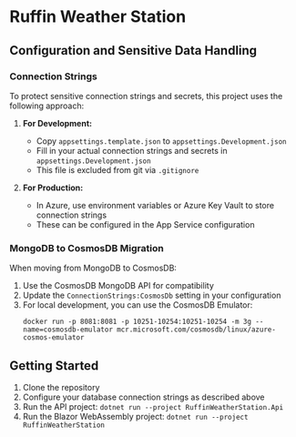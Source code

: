 # Ruffin Weather Station

## Configuration and Sensitive Data Handling

### Connection Strings
To protect sensitive connection strings and secrets, this project uses the following approach:

1. **For Development:**
   - Copy `appsettings.template.json` to `appsettings.Development.json`
   - Fill in your actual connection strings and secrets in `appsettings.Development.json`
   - This file is excluded from git via `.gitignore`

2. **For Production:**
   - In Azure, use environment variables or Azure Key Vault to store connection strings
   - These can be configured in the App Service configuration

### MongoDB to CosmosDB Migration
When moving from MongoDB to CosmosDB:

1. Use the CosmosDB MongoDB API for compatibility
2. Update the `ConnectionStrings:CosmosDb` setting in your configuration
3. For local development, you can use the CosmosDB Emulator:
   ```
   docker run -p 8081:8081 -p 10251-10254:10251-10254 -m 3g --name=cosmosdb-emulator mcr.microsoft.com/cosmosdb/linux/azure-cosmos-emulator
   ```

## Getting Started

1. Clone the repository
2. Configure your database connection strings as described above
3. Run the API project: `dotnet run --project RuffinWeatherStation.Api`
4. Run the Blazor WebAssembly project: `dotnet run --project RuffinWeatherStation`